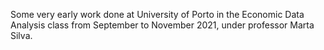 Some very early work done at University of Porto in the Economic Data Analysis class from September to November 2021, under professor Marta Silva.
